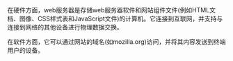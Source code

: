 在硬件方面，web服务器是存储web服务器软件和网站组件文件\(例如HTML文档、图像、CSS样式表和JavaScript文件\)的计算机。它连接到互联网，并支持与连接到网络的其他设备进行物理数据交换。

在软件方面，它可以通过网站的域名\(如mozilla.org\)访问，并将其内容发送到终端用户的设备。

